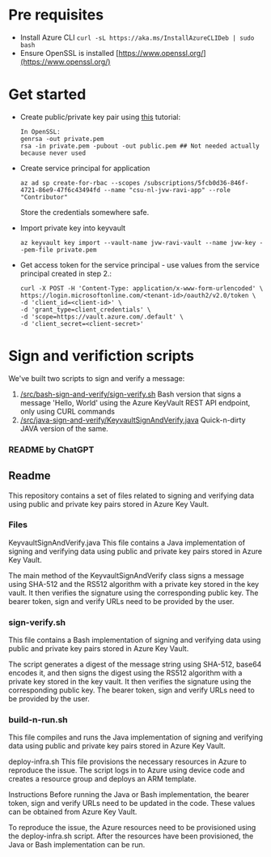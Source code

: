 # Pre requisites

  - Install Azure CLI `curl -sL https://aka.ms/InstallAzureCLIDeb | sudo bash`
  - Ensure OpenSSL is installed [https://www.openssl.org/](https://www.openssl.org/)


# Get started
  - Create public/private key pair using [this](https://www.geeksforgeeks.org/how-to-create-a-public-private-key-pair/) tutorial:
    ```
    In OpenSSL:
    genrsa -out private.pem
    rsa -in private.pem -pubout -out public.pem ## Not needed actually because never used
    ```

  - Create service principal for application
    ```
    az ad sp create-for-rbac --scopes /subscriptions/5fcb0d36-846f-4721-86e9-47f6c43494fd --name "csu-nl-jvw-ravi-app" --role "Contributor"
    ```
    Store the credentials somewhere safe.

  - Import private key into keyvault
    ```
    az keyvault key import --vault-name jvw-ravi-vault --name jvw-key --pem-file private.pem
    ```

  - Get access token for the service principal - use values from the service principal created in step 2.:
    ```
    curl -X POST -H 'Content-Type: application/x-www-form-urlencoded' \
    https://login.microsoftonline.com/<tenant-id>/oauth2/v2.0/token \
    -d 'client_id=<client-id>' \
    -d 'grant_type=client_credentials' \
    -d 'scope=https://vault.azure.com/.default' \
    -d 'client_secret=<client-secret>'
    ```

# Sign and verifiction scripts
We've built two scripts to sign and verify a message:
  1. [/src/bash-sign-and-verify/sign-verify.sh](./src/bash-sign-and-verify/sign-verify.sh) Bash version that signs a message 'Hello, World' using the Azure KeyVault REST API endpoint, only using CURL commands
  2. [/src/java-sign-and-verify/KeyvaultSignAndVerify.java](./src/java-sign-and-verify/KeyvaultSignAndVerify.java) Quick-n-dirty JAVA version of the same.


### README by ChatGPT
## Readme
This repository contains a set of files related to signing and verifying data using public and private key pairs stored in Azure Key Vault.

### Files
KeyvaultSignAndVerify.java
This file contains a Java implementation of signing and verifying data using public and private key pairs stored in Azure Key Vault.

The main method of the KeyvaultSignAndVerify class signs a message using SHA-512 and the RS512 algorithm with a private key stored in the key vault. It then verifies the signature using the corresponding public key. The bearer token, sign and verify URLs need to be provided by the user.

### sign-verify.sh
This file contains a Bash implementation of signing and verifying data using public and private key pairs stored in Azure Key Vault.

The script generates a digest of the message string using SHA-512, base64 encodes it, and then signs the digest using the RS512 algorithm with a private key stored in the key vault. It then verifies the signature using the corresponding public key. The bearer token, sign and verify URLs need to be provided by the user.

### build-n-run.sh
This file compiles and runs the Java implementation of signing and verifying data using public and private key pairs stored in Azure Key Vault.

deploy-infra.sh
This file provisions the necessary resources in Azure to reproduce the issue. The script logs in to Azure using device code and creates a resource group and deploys an ARM template.

Instructions
Before running the Java or Bash implementation, the bearer token, sign and verify URLs need to be updated in the code. These values can be obtained from Azure Key Vault.

To reproduce the issue, the Azure resources need to be provisioned using the deploy-infra.sh script. After the resources have been provisioned, the Java or Bash implementation can be run.